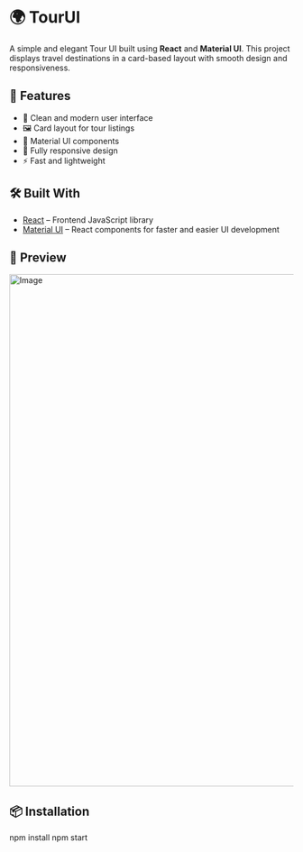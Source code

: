 # 🌍 TourUI

A simple and elegant Tour UI built using **React** and **Material UI**. This project displays travel destinations in a card-based layout with smooth design and responsiveness.

## 🚀 Features

- 🧭 Clean and modern user interface
- 🖼️ Card layout for tour listings
- 🎨 Material UI components
- 📱 Fully responsive design
- ⚡ Fast and lightweight

## 🛠️ Built With

- [React](https://reactjs.org/) – Frontend JavaScript library
- [Material UI](https://mui.com/) – React components for faster and easier UI development

## 📸 Preview

<img width="1917" height="909" alt="Image" src="https://github.com/user-attachments/assets/c657ed07-3acd-4d56-b405-98936fcd7922" />

## 📦 Installation

npm install
npm start
